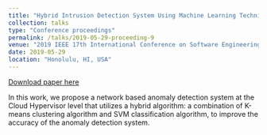 ```yaml
---
title: "Hybrid Intrusion Detection System Using Machine Learning Techniques in Cloud Computing Environments"
collection: talks
type: "Conference proceedings"
permalink: /talks/2019-05-29-proceeding-9
venue: "2019 IEEE 17th International Conference on Software Engineering Research, Management and Applications (SERA)"
date: 2019-05-29
location: "Honolulu, HI, USA"
---
```


[Download paper here](https://ieeexplore.ieee.org/document/8886794)

In this work, we propose a network based anomaly detection system at the Cloud Hypervisor level that utilizes a hybrid algorithm: a combination of K-means clustering algorithm and SVM classification algorithm, to improve the accuracy of the anomaly detection system.
